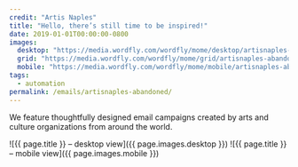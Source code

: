 ```yaml
---
credit: "Artis Naples"
title: "Hello, there’s still time to be inspired!"
date: 2019-01-01T00:00:00-0800
images:
  desktop: "https://media.wordfly.com/wordfly/mome/desktop/artisnaples-abandoned.jpg"
  grid: "https://media.wordfly.com/wordfly/mome/grid/artisnaples-abandoned.jpg"
  mobile: "https://media.wordfly.com/wordfly/mome/mobile/artisnaples-abandoned.jpg"
tags:
  - automation
permalink: /emails/artisnaples-abandoned/
---
```

We feature thoughtfully designed email campaigns created by arts and culture organizations from around the world.

![{{ page.title }} – desktop view]({{ page.images.desktop }})
![{{ page.title }} – mobile view]({{ page.images.mobile }})
